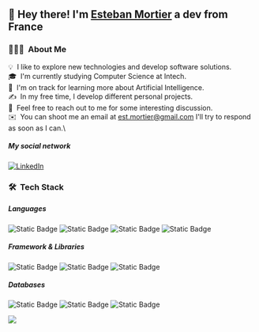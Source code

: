 ## 👋 Hey there! I'm [Esteban Mortier](https://www.linkedin.com/in/esteban-mortier-683b651b8/) a dev from France

### 👨🏻‍💻 &nbsp;About Me

💡 &nbsp;I like to explore new technologies and develop software solutions.\
🎓 &nbsp;I'm currently studying Computer Science at Intech.\
🌱 &nbsp;I'm on track for learning more about Artificial Intelligence.\
✍️ &nbsp;In my free time, I develop different personal projects.\
💬 &nbsp;Feel free to reach out to me for some interesting discussion.\
✉️ &nbsp;You can shoot me an email at est.mortier@gmail.com I'll try to respond as soon as I can.\

##### My social network
[![LinkedIn](https://img.shields.io/badge/linkedin-%230077B5.svg?logo=linkedin&logoColor=white&style=plastic)](https://www.linkedin.com/in/esteban-mortier-683b651b8/)

### 🛠 &nbsp;Tech Stack
##### Languages
![Static Badge](https://img.shields.io/badge/Javascript-black?logo=javascript&logoColor=white)
![Static Badge](https://img.shields.io/badge/Typescript-black?logo=typescript&logoColor=white)
![Static Badge](https://img.shields.io/badge/HTML5-black?logo=html5&logoColor=white)
![Static Badge](https://img.shields.io/badge/CSS3-black?logo=css3&logoColor=white)

##### Framework & Libraries
![Static Badge](https://img.shields.io/badge/Next.Js-black?logo=nextdotjs&logoColor=white)
![Static Badge](https://img.shields.io/badge/React-black?logo=react&logoColor=white)
![Static Badge](https://img.shields.io/badge/MUI-black?logo=MUI&logoColor=white)

##### Databases
![Static Badge](https://img.shields.io/badge/Prisma-black?logo=prisma&logoColor=white)
![Static Badge](https://img.shields.io/badge/PostgreSQL-black?logo=postgresql&logoColor=white) 
![Static Badge](https://img.shields.io/badge/MySQL-black?logo=mysql&logoColor=white)


![](https://komarev.com/ghpvc/?username=Esteban-Mo&color=orange)
